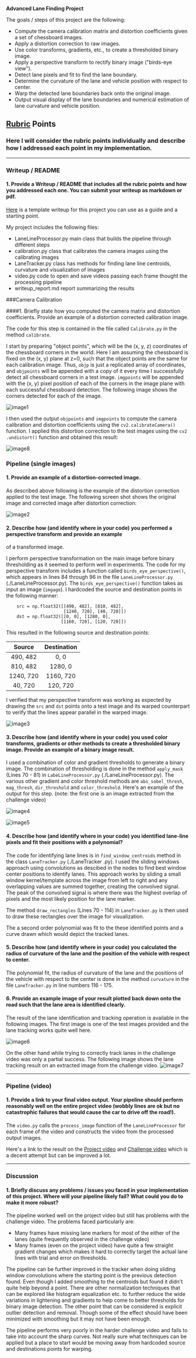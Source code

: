 **Advanced Lane Finding Project**

The goals / steps of this project are the following:

* Compute the camera calibration matrix and distortion coefficients given a set of chessboard images.
* Apply a distortion correction to raw images.
* Use color transforms, gradients, etc., to create a thresholded binary image.
* Apply a perspective transform to rectify binary image ("birds-eye view").
* Detect lane pixels and fit to find the lane boundary.
* Determine the curvature of the lane and vehicle position with respect to center.
* Warp the detected lane boundaries back onto the original image.
* Output visual display of the lane boundaries and numerical estimation of lane curvature and vehicle position.

[//]: # (Image References)

[image1]: ./output_images/calibration.png "Calibration"
[image2]: ./output_images/undistort.png "Undistorted"
[image3]: ./output_images/warped.png "Warped"
[image4]: ./output_images/binary.png "Binary Challenge"
[image5]: ./output_images/binary_test.png "Binary"
[image6]: ./output_images/tracked_test.png "Tracked"
[image7]: ./output_images/tracked.png "Tracked Challenge"
[image8]: ./output_images/calibration1_undistort.png "Calibration Undistort"
[video1]: ./project_video_tracked.mp4 "Project Video"
[video2]: ./challenge_video_tracked.mp4 "Challenge Video"

## [Rubric](https://review.udacity.com/#!/rubrics/571/view) Points
### Here I will consider the rubric points individually and describe how I addressed each point in my implementation.  

---
### Writeup / README

#### 1. Provide a Writeup / README that includes all the rubric points and how you addressed each one.  You can submit your writeup as markdown or pdf.  
[Here](https://github.com/udacity/CarND-Advanced-Lane-Lines/blob/master/writeup_template.md) is a template writeup for this project you can use as a guide and a starting point.  

My project includes the following files:
* LaneLineProcessor.py main class that builds the pipeline through different steps
* calibration.py class that calibrates the camera images using the calibrating images
* LaneTracker.py class has methods for finding lane line centroids, curvature and visualization of images
* video.py code to open and save videos passing each frame thought the processing pipeline
* writeup_report.md report summarizing the results

###Camera Calibration

####1. Briefly state how you computed the camera matrix and distortion coefficients. Provide an example of a distortion corrected calibration image.

The code for this step is contained in the file called `Calibrate.py` in the method `calibrate`.  

I start by preparing "object points", which will be the (x, y, z) coordinates of the chessboard corners in the world.
 Here I am assuming the chessboard is fixed on the (x, y) plane at z=0, such that the object points are the same for
  each calibration image.  Thus, `objp` is just a replicated array of coordinates, and `objpoints` will be appended 
  with a copy of it every time I successfully detect all chessboard corners in a test image.  `imgpoints` will be 
  appended with the (x, y) pixel position of each of the corners in the image plane with each successful chessboard 
  detection. The following image shows the corners detected for each of the image.

![image1]

I then used the output `objpoints` and `imgpoints` to compute the camera calibration and distortion coefficients 
using the `cv2.calibrateCamera()` function.  I applied this distortion correction to the test images using the `cv2
.undistort()` function and obtained this result: 

![image8]

### Pipeline (single images)

#### 1. Provide an example of a distortion-corrected image.
As described above following is the example of the distortion correction applied to the test image. The 
following screen shot shows the original image and corrected image after distortion correction:

![image2]

#### 2. Describe how (and identify where in your code) you performed a perspective transform and provide an example 
of a transformed image.

I perform perspective transformation on the main image before binary thresholding as it seemed to perform well in 
experiments. 
The code for my perspective transform includes a function called `birds_eye_perspective()`, which appears in lines 
84 through 96 in the file `LaneLineProcessor.py` (./LaneLineProcessor.py).  The `birds_eye_perspective()` function takes as 
input an image (`imgage`).  I hardcoded the source and destination points in the following manner:

```
    src = np.float32([[490, 482], [810, 482],
                      [1240, 720], [40, 720]])
    dst = np.float32([[0, 0], [1280, 0],
                     [1160, 720], [120, 720]])
```
This resulted in the following source and destination points:

| Source        | Destination   | 
|:-------------:|:-------------:| 
| 490, 482      | 0, 0          | 
| 810, 482      | 1280, 0       |
| 1240, 720     | 1160, 720     |
| 40, 720       | 120, 720      |

I verified that my perspective transform was working as expected by drawing the `src` and `dst` points onto a test 
image and its warped counterpart to verify that the lines appear parallel in the warped image.

![image3]

#### 3. Describe how (and identify where in your code) you used color transforms, gradients or other methods to  create a thresholded binary image.  Provide an example of a binary image result.

I used a combination of color and gradient thresholds to generate a binary image. The combination of thresholding is 
done in the method `apply_mask` (Lines 70 - 81) in `LabeLineProcessor.py` (./LaneLineProcessor.py). The various other
 gradient and color threshold methods are `abs_sobel_thresh`, `mag_thresh`, `dir_threshold` and  `color_threshold`.
  Here's an example of the output for this step.  (note: the first one is an image extracted from the challenge 
  video)
  
![image4]

![image5]

#### 4. Describe how (and identify where in your code) you identified lane-line pixels and fit their positions with a polynomial?

The code for identifying lane lines is in `find_window_centroids` method in the class `LaneTracker.py` (./LaneTracker
.py).
I used the sliding windows approach using convolutions as descibed in the nodes to find best window center positions 
to identify lanes. This approach works by sliding a small window kernel/template across the image from left to right and any 
overlapping values are summed together, creating the convolved signal. The peak of the convolved signal is where 
there was the highest overlap of pixels and the most likely position for the lane marker.

The method `draw_rectangles` (Lines 70 - 114) in `LaneTracker.py` is then used to draw these rectangles over the 
image for visualization.

The a second order polynomial was fit to the these identified points and a curve drawn which would depict the tracked
 lanes. 
 
#### 5. Describe how (and identify where in your code) you calculated the radius of curvature of the lane and the position of the vehicle with respect to center.

The polynomial fit, the radius of curvature of the lane and the positions of the vehicle with respect to the center 
is done in the method `curvature` in the file `LaneTracker.py` in line numbers 116 - 175.


#### 6. Provide an example image of your result plotted back down onto the road such that the lane area is identified clearly.

The result of the lane identification and tracking operation is available in the following images. The first image is
 one of the test images provided and the lane tracking works quite well here. 

![image6]

On the other hand while trying to correctly track lanes in the challenge video was only a partial success. The 
following image shows the lane tracking result on an extracted image from the challenge video.
![image7]

---

### Pipeline (video)

#### 1. Provide a link to your final video output.  Your pipeline should perform reasonably well on the entire project video (wobbly lines are ok but no catastrophic failures that would cause the car to drive off the road!).
The `video.py` calls the `process_image` function of the `LaneLineProcessor` for each frame of the video and 
constructs the video from the processed output images.

Here's a link to the result on the [Project video](./project_video_tracked.mp4)
and [Challenge video](./challenge_video_tracked.mp4) which is a decent attempt but can be improved a lot.

---

### Discussion

#### 1. Briefly discuss any problems / issues you faced in your implementation of this project.  Where will your pipeline likely fail?  What could you do to make it more robust?

The pipeline worked well on the project video but still has problems with the challenge video. The problems faced 
particularly are:
* Many frames have missing lane markers for most of the either of the lanes (quite frequently observed in the challenge 
video)
* Many frames (even on the project video) have quite a few straight gradient changes which makes it hard to 
correctly target the actual lane lines with trial and error on thresholds.

The pipeline can be further improved in the tracker when doing sliding window convolutions where the starting point 
is the previous detection found. Even though I added smoothing to the centroids but found it didn't quite help beyond
a point. There are other normalization techniques that can be explored like histogram equalization etc. to further 
reduce the wide variations in lightening and gradients to help come to better thresholds for binary image detection.
The other point that can be considered is explicit outlier detection and removal. Though some of the effect should 
have been minimized with smoothing but it may not have been enough.

The pipeline performs very poorly in the harder challenge video and fails to take into account the sharp curves. Not 
really sure what techniques can be applied but a place to start would be moving away from hardcoded source and 
destinations points for warping.